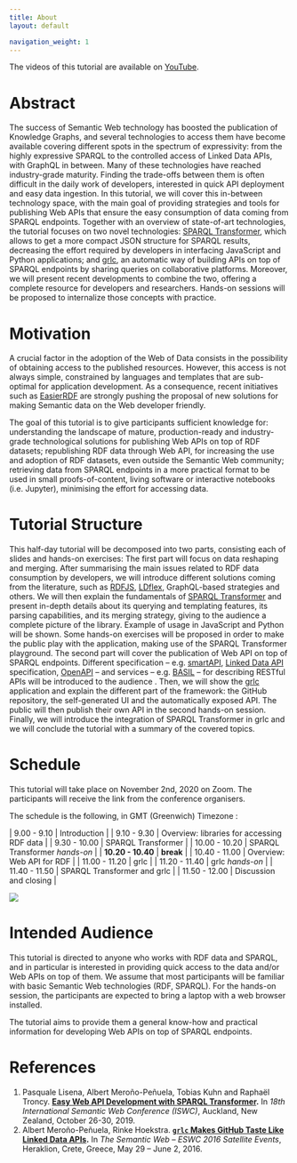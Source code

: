 ```yaml
---
title: About
layout: default

navigation_weight: 1
---
```


The videos of this tutorial are available on [YouTube](https://www.youtube.com/playlist?list=PLSsFTlM4Tf905v1-mSsm1elWXOjDcANYP).

# Abstract
The success of Semantic Web technology has boosted the publication of Knowledge Graphs, and several technologies to access them have become available covering different spots in the spectrum of expressivity: from the highly expressive SPARQL to the controlled access of Linked Data APIs, with GraphQL in between. Many of these technologies have reached industry-grade maturity. Finding the trade-offs between them is often difficult in the daily work of developers, interested in quick API deployment and easy data ingestion. In this tutorial, we will cover this in-between technology space, with the main goal of providing strategies and tools for publishing Web APIs that ensure the easy consumption of data coming from SPARQL endpoints. Together with an overview of state-of-art technologies, the tutorial focuses on two novel technologies: [SPARQL Transformer](https://github.com/D2KLab/sparql-transformer), which allows to get a more compact JSON structure for SPARQL results, decreasing the effort required by developers in interfacing JavaScript and Python applications; and [grlc](http://grlc.io/), an automatic way of building APIs on top of SPARQL endpoints by sharing queries on collaborative platforms. Moreover, we will present recent developments to combine the two, offering a complete resource for developers and researchers. Hands-on sessions will be proposed to internalize those concepts with practice.

# Motivation

A crucial factor in the adoption of the Web of Data consists in the possibility of obtaining access to the published resources. However, this access is not always simple, constrained by languages and templates that are sub-optimal for application development. As a consequence, recent initiatives such as [EasierRDF](https://github.com/w3c/EasierRDF) are strongly pushing the proposal of new solutions for making Semantic data on the Web developer friendly.

The goal of this tutorial is to give participants sufficient knowledge for:
understanding the landscape of mature, production-ready and industry-grade technological solutions for publishing Web APIs on top of RDF datasets;
republishing RDF data through Web API, for increasing the use and adoption of RDF datasets, even outside the Semantic Web community;
retrieving data from SPARQL endpoints in a more practical format to be used in small proofs-of-content, living software or interactive notebooks (i.e. Jupyter), minimising the effort for accessing data.

# Tutorial Structure

This half-day tutorial will be decomposed into two parts, consisting each of slides and hands-on exercises:
The first part will focus on data reshaping and merging. After summarising the main issues related to RDF data consumption by developers, we will introduce different solutions coming from the literature, such as [RDFJS](https://rdf.js.org/data-model-spec/),  [LDflex](https://github.com/LDflex/LDflex), GraphQL-based strategies and others. We will then explain the fundamentals of [SPARQL Transformer](https://github.com/D2KLab/sparql-transformer) and present in-depth details about its querying and templating features, its parsing capabilities, and its merging strategy, giving to the audience a complete picture of the library. Example of usage in JavaScript and Python will be shown. Some hands-on exercises will be proposed in order to make the public play with the application, making use of the SPARQL Transformer playground.
The second part will cover the publication of Web API on top of SPARQL endpoints. Different specification – e.g. [smartAPI](https://smart-api.info/), [Linked Data API](https://github.com/UKGovLD/linked-data-api) specification, [OpenAPI](https://www.openapis.org/) – and services – e.g. [BASIL](https://github.com/the-open-university/basil) – for describing RESTful APIs will be introduced to the audience . Then, we will show the [grlc](grlc.io) application and explain the different part of the framework: the GitHub repository, the self-generated UI and the automatically exposed API. The public will then publish their own API in the second hands-on session. Finally, we will introduce the integration of SPARQL Transformer in grlc and we will conclude the tutorial with a summary of the covered topics.

# Schedule

This tutorial will take place on November 2nd, 2020 on Zoom. The participants will receive the link from the conference organisers.

The schedule is the following, in GMT (Greenwich) Timezone :

| 9.00 - 9.10  	  | Introduction                               	|
| 9.10 - 9.30   	| Overview: libraries for accessing RDF data 	|
| 9.30 - 10.00  	| SPARQL Transformer                         	|
| 10.00 - 10.20 	| SPARQL Transformer _hands-on_                	|
| **10.20 - 10.40** 	| **break**                               	|
| 10.40 - 11.00 	| Overview: Web API for RDF                  	|
| 11.00 - 11.20 	| grlc                                       	|
| 11.20 - 11.40 	| grlc _hands-on_                              	|
| 11.40 - 11.50 	| SPARQL Transformer and grlc                	|
| 11.50 - 12.00 	| Discussion and closing                     	|


<a target="_blank" href="https://calendar.google.com/event?action=TEMPLATE&amp;tmeid=Xzg1MmplaDFpNzBzNGNiOW42b29rYWI5azg5MTQ0YjlwOGwzMzBiOW04b3EzY2hpMzhjcGthaDFoNjQgajFwcWdpcm5hcWthaDlocXBjcWVxbDJscTBAZw&amp;tmsrc=j1pqgirnaqkah9hqpcqeql2lq0%40group.calendar.google.com"><img border="0" src="https://www.google.com/calendar/images/ext/gc_button1_it.gif"></a>

# Intended Audience

This tutorial is directed to anyone who works with RDF data and SPARQL, and in particular is interested in providing quick access to the data and/or Web APIs on top of them. We assume that most participants will be familiar with basic Semantic Web technologies (RDF, SPARQL). For the hands-on session, the participants are expected to bring a laptop with a web browser installed.

The tutorial aims to provide them a general know-how and practical information for developing Web APIs on top of SPARQL endpoints.

# References

1. Pasquale Lisena, Albert Meroño-Peñuela, Tobias Kuhn and Raphaël Troncy. **[Easy Web API Development with SPARQL Transformer](http://www.eurecom.fr/en/publication/5927/download/data-publi-5927.pdf).** In *18th International Semantic Web Conference (ISWC)*, Auckland, New Zealand, October 26-30, 2019.
1. Albert Meroño-Peñuela, Rinke Hoekstra. **[`grlc` Makes GitHub Taste Like Linked Data APIs](http://ceur-ws.org/Vol-1629/paper7.pdf).** In *The Semantic Web – ESWC 2016 Satellite Events*, Heraklion, Crete, Greece, May 29 – June 2, 2016.
